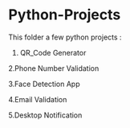 # Python-Projects

This folder a few python projects :
1. QR_Code Generator

2.Phone Number Validation

3.Face Detection App

4.Email Validation

5.Desktop Notification

